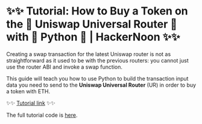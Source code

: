 # ✨✨ Tutorial: How to Buy a Token on the 🦄 Uniswap Universal Router 🦄 with 🐍 Python 🐍 | HackerNoon ✨✨

Creating a swap transaction for the latest Uniswap router is not as straightforward as it used to be with the previous 
routers: you cannot just use the router ABI and invoke a swap function. 

This guide will teach you how to use Python to build the transaction input data you need to send to the **Uniswap 
Universal Router** (UR) in order to buy a token with ETH.

✨✨ [Tutorial link](https://hackernoon.com/how-to-buy-a-token-on-the-uniswap-universal-router-with-python) ✨✨

The full tutorial code is [here](https://github.com/Elnaril/uniswap-universal-router-decoder/blob/master/tutorials/buy_tokens/buy_token.py).
